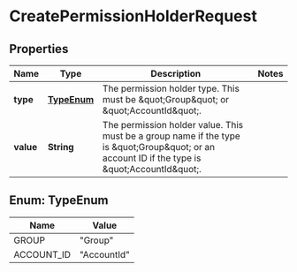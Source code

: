 

# CreatePermissionHolderRequest


## Properties

| Name | Type | Description | Notes |
|------------ | ------------- | ------------- | -------------|
|**type** | [**TypeEnum**](#TypeEnum) | The permission holder type. This must be \&quot;Group\&quot; or \&quot;AccountId\&quot;. |  |
|**value** | **String** | The permission holder value. This must be a group name if the type is \&quot;Group\&quot; or an account ID if the type is \&quot;AccountId\&quot;. |  |



## Enum: TypeEnum

| Name | Value |
|---- | -----|
| GROUP | &quot;Group&quot; |
| ACCOUNT_ID | &quot;AccountId&quot; |



